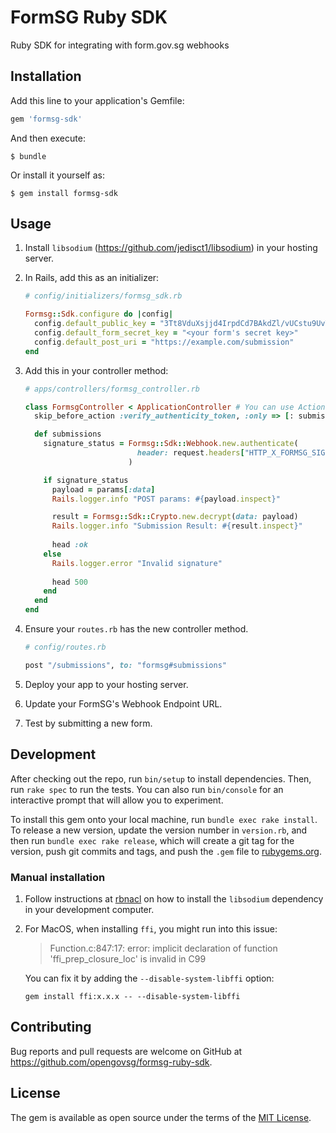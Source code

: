 # FormSG Ruby SDK

Ruby SDK for integrating with form.gov.sg webhooks

## Installation

Add this line to your application's Gemfile:

```ruby
gem 'formsg-sdk'
```

And then execute:

    $ bundle

Or install it yourself as:

    $ gem install formsg-sdk

## Usage

1. Install `libsodium` (<https://github.com/jedisct1/libsodium>) in your hosting server.
2. In Rails, add this as an initializer:

    ```ruby
    # config/initializers/formsg_sdk.rb
    
    Formsg::Sdk.configure do |config|
      config.default_public_key = "3Tt8VduXsjjd4IrpdCd7BAkdZl/vUCstu9UvTX84FWw=" # Production Public Key
      config.default_form_secret_key = "<your form's secret key>"
      config.default_post_uri = "https://example.com/submission"
    end
    ```

3. Add this in your controller method:

    ```ruby
    # apps/controllers/formsg_controller.rb
    
    class FormsgController < ApplicationController # You can use ActionController::API to avoid the CSRF token
      skip_before_action :verify_authenticity_token, :only => [: submissions]
    
      def submissions
        signature_status = Formsg::Sdk::Webhook.new.authenticate(
                             header: request.headers["HTTP_X_FORMSG_SIGNATURE"]
                           )

        if signature_status
          payload = params[:data]
          Rails.logger.info "POST params: #{payload.inspect}"
    
          result = Formsg::Sdk::Crypto.new.decrypt(data: payload)
          Rails.logger.info "Submission Result: #{result.inspect}"
          
          head :ok
        else
          Rails.logger.error "Invalid signature"
          
          head 500
        end
      end
    end 
    ```

4. Ensure your `routes.rb` has the new controller method.

    ```ruby
    # config/routes.rb
    
    post "/submissions", to: "formsg#submissions"
    ```

5. Deploy your app to your hosting server.
6. Update your FormSG's Webhook Endpoint URL.
7. Test by submitting a new form.

## Development

After checking out the repo, run `bin/setup` to install dependencies. Then, run `rake spec` to run the tests. You can also run `bin/console` for an interactive prompt that will allow you to experiment.

To install this gem onto your local machine, run `bundle exec rake install`. To release a new version, update the version number in `version.rb`, and then run `bundle exec rake release`, which will create a git tag for the version, push git commits and tags, and push the `.gem` file to [rubygems.org](https://rubygems.org).

### Manual installation

1. Follow instructions at [rbnacl](https://github.com/RubyCrypto/rbnacl) on how to install the `libsodium` dependency in your development computer.

2. For MacOS, when installing `ffi`, you might run into this issue:

    >Function.c:847:17: error: implicit declaration of function 'ffi_prep_closure_loc' is invalid in C99
    
    You can fix it by adding the `--disable-system-libffi` option:
    
    ```
    gem install ffi:x.x.x -- --disable-system-libffi
    ```

## Contributing

Bug reports and pull requests are welcome on GitHub at https://github.com/opengovsg/formsg-ruby-sdk.

## License

The gem is available as open source under the terms of the [MIT License](https://opensource.org/licenses/MIT).
